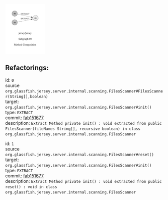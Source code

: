 <img src=subgraph_atomic_0.svg width=25%>

## Refactorings:

id: `0`\
source `org.glassfish.jersey.server.internal.scanning.FilesScanner#FilesScanner(String[],boolean)`\
target: `org.glassfish.jersey.server.internal.scanning.FilesScanner#init()`\
type: `EXTRACT`\
commit: [fab151677](https://github.com/jersey/jersey/commit/fab1516773d50bf86d9cc37e2f6db13496f0ecae)\
description: `Extract Method private init() : void extracted from public FilesScanner(fileNames String[], recursive boolean) in class org.glassfish.jersey.server.internal.scanning.FilesScanner`

id: `1`\
source `org.glassfish.jersey.server.internal.scanning.FilesScanner#reset()`\
target: `org.glassfish.jersey.server.internal.scanning.FilesScanner#init()`\
type: `EXTRACT`\
commit: [fab151677](https://github.com/jersey/jersey/commit/fab1516773d50bf86d9cc37e2f6db13496f0ecae)\
description: `Extract Method private init() : void extracted from public reset() : void in class org.glassfish.jersey.server.internal.scanning.FilesScanner`

